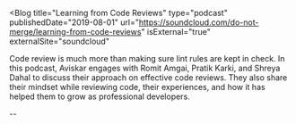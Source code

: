 <Blog
    title="Learning from Code Reviews"
    type="podcast"
    publishedDate="2019-08-01"
    url="https://soundcloud.com/do-not-merge/learning-from-code-reviews"
    isExternal="true"
    externalSite="soundcloud"
>
Code review is much more than making sure lint rules are kept in check. In this podcast, Aviskar engages with Romit Amgai, Pratik Karki, and Shreya Dahal to discuss their approach on effective code reviews. They also share their mindset while reviewing code, their experiences, and how it has helped them to grow as professional developers.
</Blog>


--
